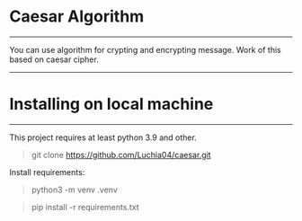 # Caesar Algorithm

-------------
You can use algorithm for crypting and encrypting message. Work of this based on caesar cipher.

-------------

# Installing on local machine

------------
This project requires at least python 3.9 and other.

> git clone https://github.com/Luchia04/caesar.git

Install requirements:

> python3 -m venv .venv

> pip install -r requirements.txt
